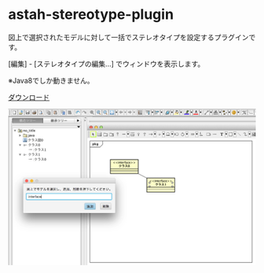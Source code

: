 # astah-stereotype-plugin

図上で選択されたモデルに対して一括でステレオタイプを設定するプラグインです。

[編集] - [ステレオタイプの編集...] でウィンドウを表示します。 

※Java8でしか動きません。

[ダウンロード](https://github.com/tobitobita/astah-stereotype-plugin/blob/master/lib/dsk.astah.stereotype-1.0.1.jar?raw=true "ダウンロード")  

![サンプル](https://raw.githubusercontent.com/tobitobita/astah-stereotype-plugin/master/sample.png)
